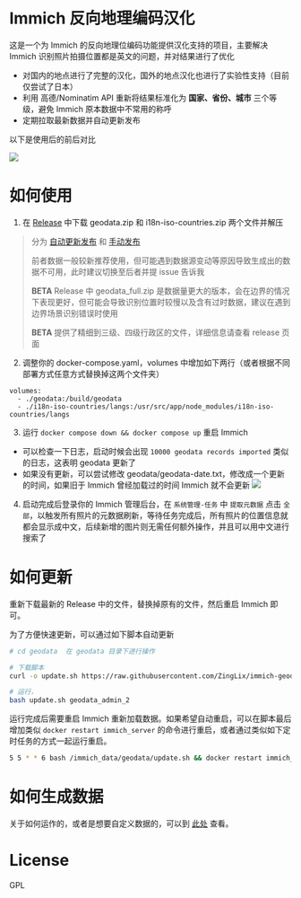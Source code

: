 # Immich 反向地理编码汉化

这是一个为 Immich 的反向地理位编码功能提供汉化支持的项目，主要解决 Immich 识别照片拍摄位置都是英文的问题，并对结果进行了优化

- 对国内的地点进行了完整的汉化，国外的地点汉化也进行了实验性支持（目前仅尝试了日本）
- 利用 高德/Nominatim API 重新将结果标准化为 **国家、省份、城市** 三个等级，避免 Immich 原本数据中不常用的称呼
- 定期拉取最新数据并自动更新发布

以下是使用后的前后对比

![](./image/example.png)

# 如何使用

1. 在 [Release](https://github.com/ZingLix/immich-geodata-cn/releases/latest) 中下载 geodata.zip 和 i18n-iso-countries.zip 两个文件并解压

> 分为 [自动更新发布](https://github.com/ZingLix/immich-geodata-cn/releases/tag/auto-release) 和 [手动发布](https://github.com/ZingLix/immich-geodata-cn/releases)  
>
> 前者数据一般较新推荐使用，但可能遇到数据源变动等原因导致生成出的数据不可用，此时建议切换至后者并提 issue 告诉我
>
> **BETA** Release 中 geodata_full.zip 是数据量更大的版本，会在边界的情况下表现更好，但可能会导致识别位置时较慢以及含有过时数据，建议在遇到边界场景识别错误时使用
> 
> **BETA** 提供了精细到三级、四级行政区的文件，详细信息请查看 release 页面

2. 调整你的 docker-compose.yaml，volumes 中增加如下两行（或者根据不同部署方式任意方式替换掉这两个文件夹）

```
volumes:
  - ./geodata:/build/geodata
  - ./i18n-iso-countries/langs:/usr/src/app/node_modules/i18n-iso-countries/langs
```

3. 运行 `docker compose down && docker compose up` 重启 Immich
  - 可以检查一下日志，启动时候会出现 `10000 geodata records imported` 类似的日志，这表明 geodata 更新了
  - 如果没有更新，可以尝试修改 geodata/geodata-date.txt，修改成一个更新的时间，如果旧于 Immich 曾经加载过的时间 Immich 就不会更新
    ![](./image/importlog.jpg)
4. 启动完成后登录你的 Immich 管理后台，在 `系统管理-任务` 中 `提取元数据` 点击 `全部`，以触发所有照片的元数据刷新，等待任务完成后，所有照片的位置信息就都会显示成中文，后续新增的图片则无需任何额外操作，并且可以用中文进行搜索了

# 如何更新

重新下载最新的 Release 中的文件，替换掉原有的文件，然后重启 Immich 即可。

为了方便快速更新，可以通过如下脚本自动更新

```bash
# cd geodata  在 geodata 目录下进行操作

# 下载脚本
curl -o update.sh https://raw.githubusercontent.com/ZingLix/immich-geodata-cn/refs/heads/main/geodata/update.sh

# 运行，
bash update.sh geodata_admin_2
```

运行完成后需要重启 Immich 重新加载数据。如果希望自动重启，可以在脚本最后增加类似 `docker restart immich_server` 的命令进行重启，或者通过类似如下定时任务的方式一起运行重启。

```bash
5 5 * * 6 bash /immich_data/geodata/update.sh && docker restart immich_server
```

# 如何生成数据

关于如何运作的，或者是想要自定义数据的，可以到 [此处](https://github.com/ZingLix/immich-geodata-cn/tree/main/geodata) 查看。

# License

GPL
